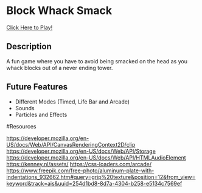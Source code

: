 # Block Whack Smack

[Click Here to Play!](https://phoenixxdevs.github.io/Block-Whack-Smack/ "My hi-score is 453")

## Description

A fun game where you have to avoid being smacked on the head as you whack blocks out of a never ending tower.

## Future Features

- Different Modes (Timed, Life Bar and Arcade)
- Sounds
- Particles and Effects

#Resources

https://developer.mozilla.org/en-US/docs/Web/API/CanvasRenderingContext2D/clip
https://developer.mozilla.org/en-US/docs/Web/API/Storage
https://developer.mozilla.org/en-US/docs/Web/API/HTMLAudioElement
https://kenney.nl/assets/
https://css-loaders.com/arcade/
https://www.freepik.com/free-photo/aluminum-plate-with-indentations_932662.htm#query=grip%20texture&position=12&from_view=keyword&track=ais&uuid=254d1bd8-8d7a-4304-b258-e5134c7569ef